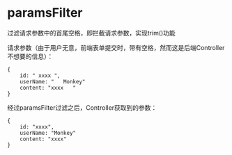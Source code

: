 # paramsFilter
过滤请求参数中的首尾空格，即拦截请求参数，实现trim()功能

请求参数（由于用户无意，前端表单提交时，带有空格，然而这是后端Controller不想要的信息）：

```
{
    id: " xxxx ",
    userName: "   Monkey"
    content: "xxxx   "
}
```
经过paramsFilter过滤之后，Controller获取到的参数：
```
{
    id: "xxxx",
    userName: "Monkey"
    content: "xxxx"
}
```
